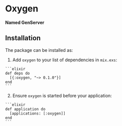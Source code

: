 # Oxygen

**Named GenServer**

## Installation

The package can be installed as:

  1. Add `oxygen` to your list of dependencies in `mix.exs`:

    ```elixir
    def deps do
      [{:oxygen, "~> 0.1.0"}]
    end
    ```

  2. Ensure `oxygen` is started before your application:

    ```elixir
    def application do
      [applications: [:oxygen]]
    end
    ```

